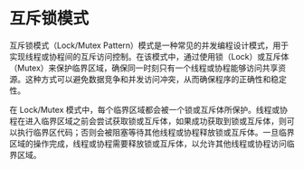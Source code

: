# 互斥锁模式

互斥锁模式（Lock/Mutex Pattern）模式是一种常见的并发编程设计模式，用于实现线程或协程间的互斥访问控制。在该模式中，通过使用锁（Lock）或互斥体（Mutex）来保护临界区域，确保同一时刻只有一个线程或协程能够访问共享资源。这种方式可以避免数据竞争和并发访问冲突，从而确保程序的正确性和稳定性。

在 Lock/Mutex 模式中，每个临界区域都会被一个锁或互斥体所保护。线程或协程在进入临界区域之前会尝试获取锁或互斥体，如果成功获取到锁或互斥体，则可以执行临界区代码；否则会被阻塞等待其他线程或协程释放锁或互斥体。一旦临界区域的操作完成，线程或协程需要释放锁或互斥体，以允许其他线程或协程访问临界区域。
